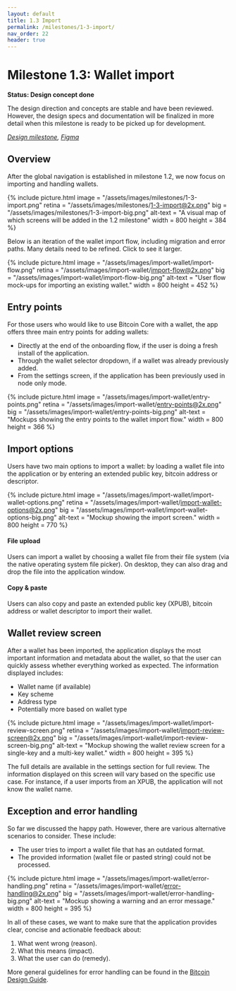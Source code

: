 ```yaml
---
layout: default
title: 1.3 Import
permalink: /milestones/1-3-import/
nav_order: 22
header: true
---
```


# Milestone 1.3: Wallet import

**Status: Design concept done**

The design direction and concepts are stable and have been reviewed. However, the design specs and documentation will be finalized in more detail when this milestone is ready to be picked up for development.

_[Design milestone](https://github.com/BitcoinDesign/Bitcoin-Core-App/milestone/3), [Figma](https://www.figma.com/file/ek8w3n3upbluw5UL2lGhRx/Bitcoin-Core-App-Design?type=design&node-id=7516%3A13169&mode=design&t=sZSBHpOLLJmoMf57-1)_

## Overview

After the global navigation is established in milestone 1.2, we now focus on importing and handling wallets.

{% include picture.html
	image = "/assets/images/milestones/1-3-import.png"
	retina = "/assets/images/milestones/1-3-import@2x.png"
	big = "/assets/images/milestones/1-3-import-big.png"
	alt-text = "A visual map of which screens will be added in the 1.2 milestone"
	width = 800
	height = 384
%}

Below is an iteration of the wallet import flow, including migration and error paths. Many details need to be refined. Click to see it larger.

{% include picture.html
	image = "/assets/images/import-wallet/import-flow.png"
	retina = "/assets/images/import-wallet/import-flow@2x.png"
	big = "/assets/images/import-wallet/import-flow-big.png"
	alt-text = "User flow mock-ups for importing an existing wallet."
	width = 800
	height = 452
%}

## Entry points

For those users who would like to use Bitcoin Core with a wallet, the app offers three main entry points for adding wallets:

- Directly at the end of the onboarding flow, if the user is doing a fresh install of the application.
- Through the wallet selector dropdown, if a wallet was already previously added. 
- From the settings screen, if the application has been previously used in node only mode. 

{% include picture.html
	image = "/assets/images/import-wallet/entry-points.png"
	retina = "/assets/images/import-wallet/entry-points@2x.png"
	big = "/assets/images/import-wallet/entry-points-big.png"
	alt-text = "Mockups showing the entry points to the wallet import flow."
	width = 800
	height = 366
%}


## Import options

Users have two main options to import a wallet: by loading a wallet file into the application or by entering an extended public key, bitcoin address or descriptor.

{% include picture.html
	image = "/assets/images/import-wallet/import-wallet-options.png"
	retina = "/assets/images/import-wallet/import-wallet-options@2x.png"
	big = "/assets/images/import-wallet/import-wallet-options-big.png"
	alt-text = "Mockup showing the import screen."
	width = 800
	height = 770
%}

#### File upload

Users can import a wallet by choosing a wallet file from their file system (via the native operating system file picker). On desktop, they can also drag and drop the file into the application window. 

#### Copy & paste

Users can also copy and paste an extended public key (XPUB), bitcoin address or wallet descriptor to import their wallet.


## Wallet review screen

After a wallet has been imported, the application displays the most important information and metadata about the wallet, so that the user can quickly assess whether everything worked as expected. The information displayed includes: 

- Wallet name (if available)
- Key scheme
- Address type
- Potentially more  based on wallet type

{% include picture.html
	image = "/assets/images/import-wallet/import-review-screen.png"
	retina = "/assets/images/import-wallet/import-review-screen@2x.png"
	big = "/assets/images/import-wallet/import-review-screen-big.png"
	alt-text = "Mockup showing the wallet review screen for a single-key and a multi-key wallet."
	width = 800
	height = 395
%}

The full details are available in the settings section for full review. The information displayed on this screen will vary based on the specific use case. For instance, if a user imports from an XPUB, the application will not know the wallet name.

## Exception and error handling

So far we discussed the happy path. However, there are various alternative scenarios to consider. These include:

- The user tries to import a wallet file that has an outdated format.
- The provided information (wallet file or pasted string) could not be processed.

{% include picture.html
	image = "/assets/images/import-wallet/error-handling.png"
	retina = "/assets/images/import-wallet/error-handling@2x.png"
	big = "/assets/images/import-wallet/error-handling-big.png"
	alt-text = "Mockup showing a warning and an error message."
	width = 800
	height = 395
%}

In all of these cases, we want to make sure that the application provides clear, concise and actionable feedback about:
1. What went wrong (reason).
2. What this means (impact).
3. What the user can do (remedy).

More general guidelines for error handling can be found in the [Bitcoin Design Guide](https://bitcoin.design/guide/daily-spending-wallet/sending/#errors).





